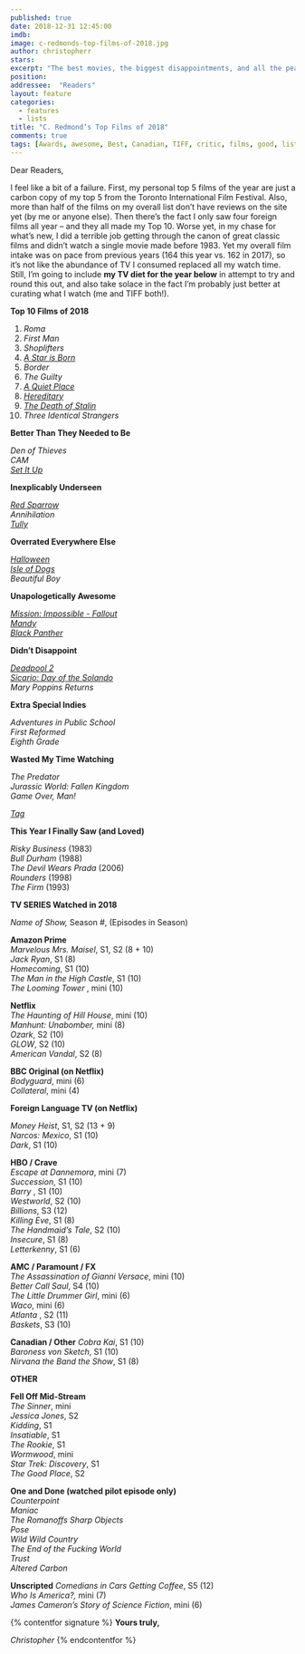 ```yaml
---
published: true
date: 2018-12-31 12:45:00
imdb: 
image: c-redmonds-top-films-of-2018.jpg
author: christopherr 
stars: 
excerpt: "The best movies, the biggest disappointments, and all the peak television C. Redmond could consume are laid out in his annual year-end round-up."
position: 
addressee:  "Readers"
layout: feature
categories: 
  - features
  - lists
title: "C. Redmond’s Top Films of 2018"
comments: true
tags: [Awards, awesome, Best, Canadian, TIFF, critic, films, good, list, movies, Top films 2018, worst, year end, 2018]
---
```

Dear Readers,

I feel like a bit of a failure. First, my personal top 5 films of the year are just a carbon copy of my top 5 from the Toronto International Film Festival. Also, more than half of the films on my overall list don’t have reviews on the site yet (by me or anyone else). Then there’s the fact I only saw four foreign films all year – and they all made my Top 10. Worse yet, in my chase for what’s new, I did a terrible job getting through the canon of great classic films and didn’t watch a single movie made before 1983. Yet my overall film intake was on pace from previous years (164 this year vs. 162 in 2017), so it’s not like the abundance of TV I consumed replaced all my watch time. Still, I’m going to include **my TV diet for the year below** in attempt to try and round this out, and also take solace in the fact I’m probably just better at curating what I watch (me and TIFF both!).

**Top 10 Films of 2018**

1. _Roma_
2. _First Man_
3. _Shoplifters_
4. [_A Star is Born_](http://www.dearcastandcrew.com/content/2018/10/9/a-star-is-born.html)
5. _Border_
6. _The Guilty_
7. [_A Quiet Place_](http://www.dearcastandcrew.com/content/2018/4/12/a-quiet-place.html)
8. [_Hereditary_](http://www.dearcastandcrew.com/content/2018/7/3/hereditary.html)
9. [_The Death of Stalin_](http://www.dearcastandcrew.com/content/2018/5/7/the-death-of-stalin.html)
10. _Three Identical Strangers_

**Better Than They Needed to Be**

_Den of Thieves_  
_CAM_  
[_Set It Up_](http://www.dearcastandcrew.com/content/2018/7/2/set-it-up.html)

**Inexplicably Underseen**

[_Red Sparrow_](http://www.dearcastandcrew.com/content/2018/3/2/red-sparrow.html)  
_Annihilation_  
[_Tully_](http://www.dearcastandcrew.com/content/2018/5/22/tully.html)

**Overrated Everywhere Else**

[_Halloween_](http://www.dearcastandcrew.com/content/2018/10/23/halloween.html)  
[_Isle of Dogs_](http://www.dearcastandcrew.com/content/2018/4/6/isle-of-dogs.html)  
_Beautiful Boy_

**Unapologetically Awesome**

[_Mission: Impossible - Fallout_](http://www.dearcastandcrew.com/content/2018/8/2/mission-impossible-fallout.html)  
[_Mandy_](http://www.dearcastandcrew.com/content/2018/10/5/mandy.html)  
[_Black Panther_](http://www.dearcastandcrew.com/content/2018/2/17/black-panther.html)

**Didn’t Disappoint**

[_Deadpool 2_](http://www.dearcastandcrew.com/content/2018/6/1/deadpool-2.html)  
[_Sicario: Day of the Solando_](http://www.dearcastandcrew.com/content/2018/7/10/sicario-day-of-the-soldado.html)  
_Mary Poppins Returns_

**Extra Special Indies**

_Adventures in Public School_  
_First Reformed_  
_Eighth Grade_

**Wasted My Time Watching**

_The Predator_  
_Jurassic World: Fallen Kingdom_  
_Game Over, Man!_

[_Tag_](http://www.dearcastandcrew.com/content/2018/6/21/tag.html)

**This Year I Finally Saw (and Loved)**

_Risky Business_ (1983)  
_Bull Durham_ (1988)  
_The Devil Wears Prada_ (2006)  
_Rounders_ (1998)  
_The Firm_ (1993)



**TV SERIES Watched in 2018**

_Name of Show,_ Season #, (Episodes in Season)

**Amazon Prime**  
_Marvelous Mrs. Maisel_, S1, S2 (8 + 10)  
_Jack Ryan_, S1 (8)  
_Homecoming_, S1 (10)  
_The Man in the High Castle_, S1 (10)  
_The Looming Tower_ , mini (10)  

**Netflix**  
_The Haunting of Hill House_, mini (10)  
_Manhunt: Unabomber,_ mini (8)  
_Ozark_, S2 (10)  
_GLOW_, S2 (10)  
_American Vandal_, S2 (8)  

**BBC Original (on Netflix)**  
_Bodyguard_, mini (6)  
_Collateral_, mini (4)

**Foreign Language TV (on Netflix)**  

_Money Heist_, S1, S2 (13 + 9)  
_Narcos: Mexico_, S1 (10)  
_Dark_, S1 (10)  

**HBO / Crave**  
_Escape at Dannemora_, mini (7)  
_Succession_, S1 (10)  
_Barry_ , S1 (10)  
_Westworld_, S2 (10)  
_Billions_, S3 (12)  
_Killing Eve_, S1 (8)  
_The Handmaid’s Tale_, S2 (10)  
_Insecure_, S1 (8)  
_Letterkenny_, S1 (6)  

**AMC / Paramount / FX**  
_The Assassination of Gianni Versace_, mini (10)  
_Better Call Saul_, S4 (10)  
_The Little Drummer Girl_, mini (6)  
_Waco_, mini (6)  
_Atlanta_ , S2 (11)  
_Baskets_, S3 (10)  

**Canadian / Other**
_Cobra Kai_, S1 (10)  
_Baroness von Sketch_, S1 (10)  
_Nirvana the Band the Show_, S1 (8)  

**OTHER**

**Fell Off Mid-Stream**  
_The Sinner_, mini  
_Jessica Jones_, S2  
_Kidding_, S1  
_Insatiable_, S1  
_The Rookie_, S1  
_Wormwood_, mini  
_Star Trek: Discovery_, S1  
_The Good Place_, S2

**One and Done (watched pilot episode only)**  
_Counterpoint_  
_Maniac_  
_The Romanoffs_
_Sharp Objects_  
_Pose_  
_Wild Wild Country_  
_The End of the Fucking World_  
_Trust_  
_Altered Carbon_  

**Unscripted**
_Comedians in Cars Getting Coffee_, S5 (12)  
_Who Is America?,_ mini (7)  
_James Cameron’s Story of Science Fiction_, mini (6)  

{% contentfor signature %}
**Yours truly,**

_Christopher_
{% endcontentfor %}